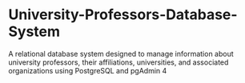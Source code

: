 # University-Professors-Database-System
A relational database system designed to manage information about university professors, their affiliations, universities, and associated organizations using PostgreSQL and pgAdmin 4 
